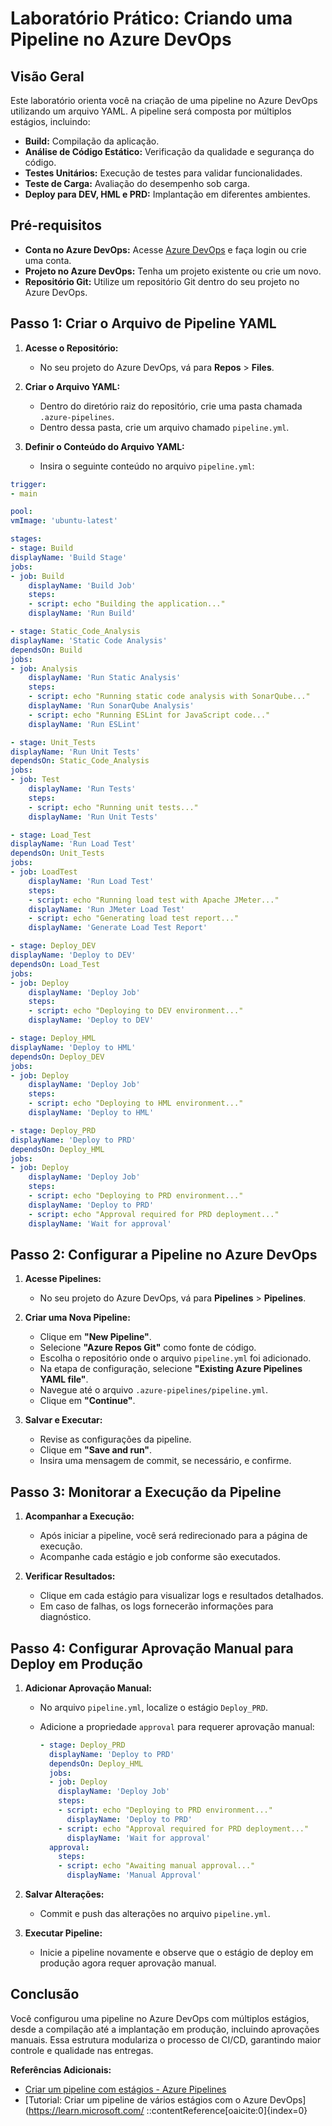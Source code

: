 # Laboratório Prático: Criando uma Pipeline no Azure DevOps

## Visão Geral

Este laboratório orienta você na criação de uma pipeline no Azure DevOps utilizando um arquivo YAML. A pipeline será composta por múltiplos estágios, incluindo:

- **Build:** Compilação da aplicação.
- **Análise de Código Estático:** Verificação da qualidade e segurança do código.
- **Testes Unitários:** Execução de testes para validar funcionalidades.
- **Teste de Carga:** Avaliação do desempenho sob carga.
- **Deploy para DEV, HML e PRD:** Implantação em diferentes ambientes.

## Pré-requisitos

- **Conta no Azure DevOps:** Acesse [Azure DevOps](https://dev.azure.com/) e faça login ou crie uma conta.
- **Projeto no Azure DevOps:** Tenha um projeto existente ou crie um novo.
- **Repositório Git:** Utilize um repositório Git dentro do seu projeto no Azure DevOps.

## Passo 1: Criar o Arquivo de Pipeline YAML

1. **Acesse o Repositório:**
   - No seu projeto do Azure DevOps, vá para **Repos** > **Files**.

2. **Criar o Arquivo YAML:**
   - Dentro do diretório raiz do repositório, crie uma pasta chamada `.azure-pipelines`.
   - Dentro dessa pasta, crie um arquivo chamado `pipeline.yml`.

3. **Definir o Conteúdo do Arquivo YAML:**
   - Insira o seguinte conteúdo no arquivo `pipeline.yml`:

```yaml
trigger:
- main

pool:
vmImage: 'ubuntu-latest'

stages:
- stage: Build
displayName: 'Build Stage'
jobs:
- job: Build
    displayName: 'Build Job'
    steps:
    - script: echo "Building the application..."
    displayName: 'Run Build'

- stage: Static_Code_Analysis
displayName: 'Static Code Analysis'
dependsOn: Build
jobs:
- job: Analysis
    displayName: 'Run Static Analysis'
    steps:
    - script: echo "Running static code analysis with SonarQube..."
    displayName: 'Run SonarQube Analysis'
    - script: echo "Running ESLint for JavaScript code..."
    displayName: 'Run ESLint'

- stage: Unit_Tests
displayName: 'Run Unit Tests'
dependsOn: Static_Code_Analysis
jobs:
- job: Test
    displayName: 'Run Tests'
    steps:
    - script: echo "Running unit tests..."
    displayName: 'Run Unit Tests'

- stage: Load_Test
displayName: 'Run Load Test'
dependsOn: Unit_Tests
jobs:
- job: LoadTest
    displayName: 'Run Load Test'
    steps:
    - script: echo "Running load test with Apache JMeter..."
    displayName: 'Run JMeter Load Test'
    - script: echo "Generating load test report..."
    displayName: 'Generate Load Test Report'

- stage: Deploy_DEV
displayName: 'Deploy to DEV'
dependsOn: Load_Test
jobs:
- job: Deploy
    displayName: 'Deploy Job'
    steps:
    - script: echo "Deploying to DEV environment..."
    displayName: 'Deploy to DEV'

- stage: Deploy_HML
displayName: 'Deploy to HML'
dependsOn: Deploy_DEV
jobs:
- job: Deploy
    displayName: 'Deploy Job'
    steps:
    - script: echo "Deploying to HML environment..."
    displayName: 'Deploy to HML'

- stage: Deploy_PRD
displayName: 'Deploy to PRD'
dependsOn: Deploy_HML
jobs:
- job: Deploy
    displayName: 'Deploy Job'
    steps:
    - script: echo "Deploying to PRD environment..."
    displayName: 'Deploy to PRD'
    - script: echo "Approval required for PRD deployment..."
    displayName: 'Wait for approval'
```

## Passo 2: Configurar a Pipeline no Azure DevOps

1. **Acesse Pipelines:**
   - No seu projeto do Azure DevOps, vá para **Pipelines** > **Pipelines**.

2. **Criar uma Nova Pipeline:**
   - Clique em **"New Pipeline"**.
   - Selecione **"Azure Repos Git"** como fonte de código.
   - Escolha o repositório onde o arquivo `pipeline.yml` foi adicionado.
   - Na etapa de configuração, selecione **"Existing Azure Pipelines YAML file"**.
   - Navegue até o arquivo `.azure-pipelines/pipeline.yml`.
   - Clique em **"Continue"**.

3. **Salvar e Executar:**
   - Revise as configurações da pipeline.
   - Clique em **"Save and run"**.
   - Insira uma mensagem de commit, se necessário, e confirme.

## Passo 3: Monitorar a Execução da Pipeline

1. **Acompanhar a Execução:**
   - Após iniciar a pipeline, você será redirecionado para a página de execução.
   - Acompanhe cada estágio e job conforme são executados.

2. **Verificar Resultados:**
   - Clique em cada estágio para visualizar logs e resultados detalhados.
   - Em caso de falhas, os logs fornecerão informações para diagnóstico.

## Passo 4: Configurar Aprovação Manual para Deploy em Produção

1. **Adicionar Aprovação Manual:**
   - No arquivo `pipeline.yml`, localize o estágio `Deploy_PRD`.
   - Adicione a propriedade `approval` para requerer aprovação manual:

     ```yaml
     - stage: Deploy_PRD
       displayName: 'Deploy to PRD'
       dependsOn: Deploy_HML
       jobs:
       - job: Deploy
         displayName: 'Deploy Job'
         steps:
         - script: echo "Deploying to PRD environment..."
           displayName: 'Deploy to PRD'
         - script: echo "Approval required for PRD deployment..."
           displayName: 'Wait for approval'
       approval:
         steps:
         - script: echo "Awaiting manual approval..."
           displayName: 'Manual Approval'
     ```

2. **Salvar Alterações:**
   - Commit e push das alterações no arquivo `pipeline.yml`.

3. **Executar Pipeline:**
   - Inicie a pipeline novamente e observe que o estágio de deploy em produção agora requer aprovação manual.

## Conclusão

Você configurou uma pipeline no Azure DevOps com múltiplos estágios, desde a compilação até a implantação em produção, incluindo aprovações manuais. Essa estrutura modulariza o processo de CI/CD, garantindo maior controle e qualidade nas entregas.

**Referências Adicionais:**

- [Criar um pipeline com estágios - Azure Pipelines](https://learn.microsoft.com/pt-br/azure/devops/pipelines/process/run-stages?view=azure-devops)
- [Tutorial: Criar um pipeline de vários estágios com o Azure DevOps](https://learn.microsoft.com/
::contentReference[oaicite:0]{index=0}
 
